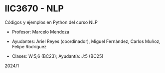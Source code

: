 # IIC3670 - NLP
Códigos y ejemplos en Python del curso NLP

* Profesor: Marcelo Mendoza
* Ayudantes: Ariel Reyes (coordinador), Miguel Fernández, Carlos Muñoz, Felipe Rodríguez

* Clases: W:5,6 (BC23); Ayudantía: J:5 (BC25)

2024/1
